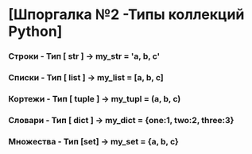 # [Шпоргалка №2 -Типы коллекций Python]

### Строки - Тип [ str ] -> my_str = 'a, b, c'
### Списки - Тип [ list ] -> my_list = [a, b, c]
### Кортежи - Тип [ tuple ] -> my_tupl = (a, b, c)
### Словари - Тип [ dict ] -> my_dict = {one:1, two:2, three:3}
### Множества - Тип [set] -> my_set = {a, b, c}
